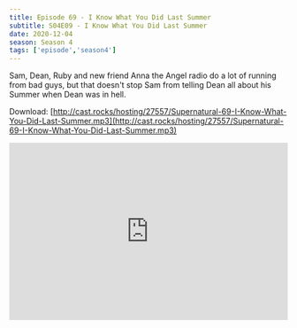 ```yaml
---
title: Episode 69 - I Know What You Did Last Summer
subtitle: S04E09 - I Know What You Did Last Summer
date: 2020-12-04
season: Season 4
tags: ['episode','season4']
---
```


Sam, Dean, Ruby and new friend Anna the Angel radio do a lot of running from bad guys, but that doesn't stop Sam from telling Dean all about his Summer when Dean was in hell.

Download: [http://cast.rocks/hosting/27557/Supernatural-69-I-Know-What-You-Did-Last-Summer.mp3](http://cast.rocks/hosting/27557/Supernatural-69-I-Know-What-You-Did-Last-Summer.mp3)

<iframe src="https://cast.rocks/player/27557/Supernatural-69-I-Know-What-You-Did-Last-Summer.mp3?episodeTitle=Episode%2069%20-%20I%20Know%20What%20You%20Did%20Last%20Summer&podcastTitle=Couple%20of%20Idjits&episodeDate=December%204th%2C%202020&imageURL=https%3A%2F%2Fcast.rocks%2Fhosting%2F27557%2Ffeeds%2FCAURZ.jpg" style="border: none; min-height: 265px; max-height: 320px; max-width: 558px; min-width: 270px; width: 100%; height: 100%;" scrollbars="no"></iframe>
